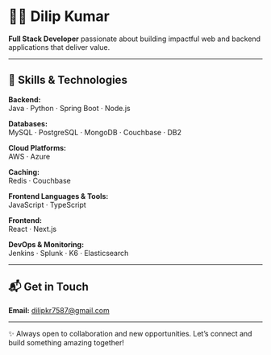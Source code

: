 # 👨‍💻 Dilip Kumar

**Full Stack Developer** passionate about building impactful web and backend applications that deliver value.

---

## 🚀 Skills & Technologies

**Backend:**  
Java · Python · Spring Boot · Node.js

**Databases:**  
MySQL · PostgreSQL · MongoDB · Couchbase · DB2

**Cloud Platforms:**  
AWS · Azure

**Caching:**  
Redis · Couchbase

**Frontend Languages & Tools:**  
JavaScript · TypeScript

**Frontend:**  
React · Next.js

**DevOps & Monitoring:**  
Jenkins · Splunk · K6 · Elasticsearch

---

## 📬 Get in Touch

**Email:** [dilipkr7587@gmail.com](mailto:dilipkr7587@gmail.com)

---

✨ Always open to collaboration and new opportunities. Let’s connect and build something amazing together!
